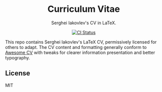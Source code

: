 <h1 align="center">
    Curriculum Vitae
</h1>
<p align="center">Serghei Iakovlev's CV in LaTeX.</p>
<p align="center">
    <a href="https://github.com/sergeyklay/cv/actions?workflow=CI">
        <img src="https://github.com/sergeyklay/cv/actions/workflows/build.yml/badge.svg?branch=master" alt="CI Status" />
    </a>
</p>

This repo contains Serghei Iakovlev's LaTeX CV, permissively licensed for others to adapt.
The CV content and formatting generally conform to [Awesome CV](https://github.com/posquit0/Awesome-CV) with tweaks for clearer information presentation and better typography.

## License

MIT
